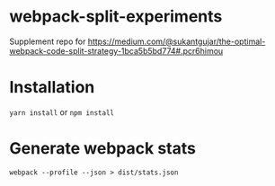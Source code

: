 # webpack-split-experiments
Supplement repo for https://medium.com/@sukantgujar/the-optimal-webpack-code-split-strategy-1bca5b5bd774#.pcr6himou

# Installation

`yarn install` or `npm install`

# Generate webpack stats

`webpack --profile --json > dist/stats.json`
